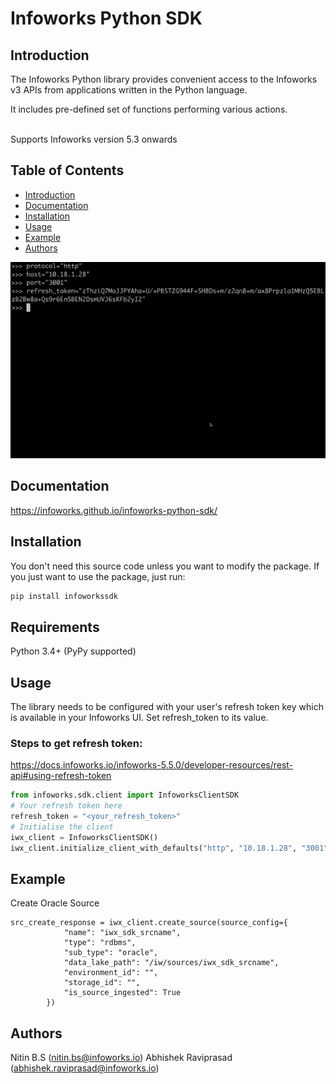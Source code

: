 # Infoworks Python SDK

## Introduction
The Infoworks Python library provides convenient access to the Infoworks v3 APIs from
applications written in the Python language. 

It includes pre-defined set of functions performing various actions.

<br>
Supports Infoworks version 5.3 onwards

## Table of Contents
- [Introduction](#introduction)
- [Documentation](#documentation)
- [Installation](#installation)
- [Usage](#usage)
- [Example](#example)
- [Authors](#authors)

![Infoworks SDK Usage GIF](/infoworks_sdk.gif?raw=true)

## Documentation

https://infoworks.github.io/infoworks-python-sdk/

## Installation

You don't need this source code unless you want to modify the package. If you just want to use the package, just run:
```sh
pip install infoworkssdk
```
## Requirements

Python 3.4+ (PyPy supported)

## Usage

The library needs to be configured with your user's refresh token key which is available in your Infoworks UI. Set refresh_token to its value.

### Steps to get refresh token:

https://docs.infoworks.io/infoworks-5.5.0/developer-resources/rest-api#using-refresh-token

```python
from infoworks.sdk.client import InfoworksClientSDK
# Your refresh token here
refresh_token = "<your_refresh_token>"
# Initialise the client
iwx_client = InfoworksClientSDK()
iwx_client.initialize_client_with_defaults("http", "10.18.1.28", "3001", refresh_token)
```
## Example

Create Oracle Source
```
src_create_response = iwx_client.create_source(source_config={
            "name": "iwx_sdk_srcname",
            "type": "rdbms",
            "sub_type": "oracle",
            "data_lake_path": "/iw/sources/iwx_sdk_srcname",
            "environment_id": "",
            "storage_id": "",
            "is_source_ingested": True
        })
```

## Authors

Nitin B.S (nitin.bs@infoworks.io)
Abhishek Raviprasad (abhishek.raviprasad@infoworks.io)
